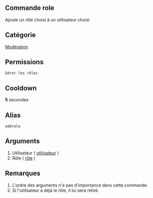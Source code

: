 ## Commande role
Ajoute un rôle choisi à un utilisateur choisi

## Catégorie
[Modération](../categories/moderation.md)

## Permissions
`Gérer les rôles`

## Cooldown
**5** secondes

## Alias
`addrole`

## Arguments
1. Utilisateur ( [utilisateur](../others/user.md) )
2. Rôle ( [rôle](../others/role.md) )

## Remarques
1. L'ordre des arguments n'a pas d'importance dans cette commande.
2. Si l'utilisateur a déjà le rôle, il lui sera retiré.